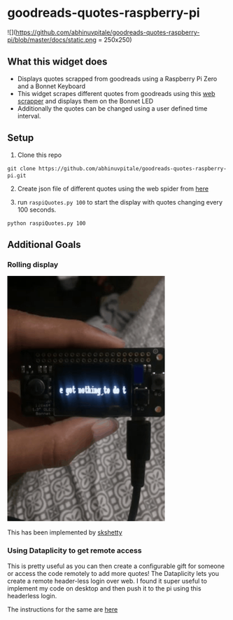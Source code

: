 
# goodreads-quotes-raspberry-pi

![](https://github.com/abhinuvpitale/goodreads-quotes-raspberry-pi/blob/master/docs/static.png = 250x250)

## What this widget does
* Displays quotes scrapped from goodreads using a Raspberry Pi Zero and a Bonnet Keyboard
* This widget scrapes different quotes from goodreads using this [web scrapper](https://github.com/abhinuvpitale/Spiders) and displays them on the Bonnet LED
* Additionally the quotes can be changed using a user defined time interval.

## Setup

1. Clone this repo
```
git clone https://github.com/abhinuvpitale/goodreads-quotes-raspberry-pi.git
```
2. Create json file of different quotes using the web spider from [here](https://github.com/abhinuvpitale/Spiders)

3. run `raspiQuotes.py 100` to start the display with quotes changing every 100 seconds.
```
python raspiQuotes.py 100
```

## Additional Goals

### Rolling display

![](https://github.com/abhinuvpitale/goodreads-quotes-raspberry-pi/blob/master/docs/dynamic.gif)

This has been implemented by [skshetty](https://github.com/skshetty)


### Using Dataplicity to get remote access

This is pretty useful as you can then create a configurable gift for someone or access the code remotely to add more quotes!
The Dataplicity lets you create a remote header-less login over web. I found it super useful to implement my code on desktop and then push it to the pi using this headerless login.

The instructions for the same are [here](https://dataplicity.com)



